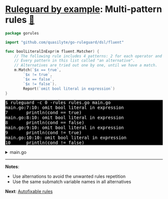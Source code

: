 # [Ruleguard by example](https://go-ruleguard.github.io/by-example/): Multi-pattern rules [:pencil:](https://github.com/go-ruleguard/go-ruleguard.github.io/blob/master/by-example/multi-pattern-rules.md)

```go
package gorules

import "github.com/quasilyte/go-ruleguard/dsl/fluent"

func boolLiteralInExpr(m fluent.Matcher) {
	// The following rule includes 4 patterns: 2 for each operator and bool value.
	// Every pattern in this list called "an alternative".
	// Alternatives are tried out one by one, until we have a match.
	m.Match(`$x == true`,
		`$x != true`,
		`$x == false`,
		`$x != false`).
		Report(`omit bool literal in expression`)
}
```

<pre style="color: white; background-color: black">
$ ruleguard -c 0 -rules rules.go main.go
main.go:7:10: omit bool literal in expression
7		println(cond == true)
main.go:8:10: omit bool literal in expression
8		println(cond == false)
main.go:9:10: omit bool literal in expression
9		println(cond != true)
main.go:10:10: omit bool literal in expression
10		println(cond != false)
</pre>

<details><summary>main.go</summary>

```go
package main

func main() {
	var cond bool
	var boolVar bool

	println(cond == true)
	println(cond == false)
	println(cond != true)
	println(cond != false)

	// No warnings for these:
	println(cond == boolVar)
	println(cond == boolVar)
	println(cond != boolVar)
	println(cond != boolVar)
}
```

</details>

<hr>

**Notes**:

* Use alternations to avoid the unwanted rules repetition
* Use the same submatch variable names in all alternatives

**Next**: [Autofixable rules](autofixable-rules)
